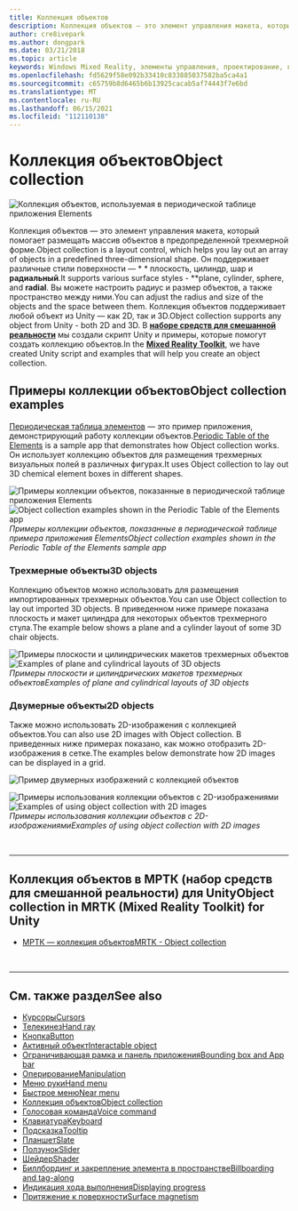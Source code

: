 ```yaml
---
title: Коллекция объектов
description: Коллекция объектов — это элемент управления макета, который помогает размещать массив объектов в предопределенной трехмерной форме.
author: cre8ivepark
ms.author: dongpark
ms.date: 03/21/2018
ms.topic: article
keywords: Windows Mixed Reality, элементы управления, проектирование, гарнитура смешанной реальности, гарнитура Windows Mixed Reality, гарнитура виртуальной реальности, HoloLens, коллекция объектов, 2D, 3D, МРТК, набор средств смешанной реальности
ms.openlocfilehash: fd5629f58e092b33410c833885037582ba5ca4a1
ms.sourcegitcommit: c65759b8d6465b6b13925cacab5af74443f7e6bd
ms.translationtype: MT
ms.contentlocale: ru-RU
ms.lasthandoff: 06/15/2021
ms.locfileid: "112110138"
---
```

# <a name="object-collection"></a><span data-ttu-id="8f5ca-104">Коллекция объектов</span><span class="sxs-lookup"><span data-stu-id="8f5ca-104">Object collection</span></span>

![Коллекция объектов, используемая в периодической таблице приложения Elements](images/UX_Hero_ObjectCollection.jpg)<br>

<span data-ttu-id="8f5ca-106">Коллекция объектов — это элемент управления макета, который помогает размещать массив объектов в предопределенной трехмерной форме.</span><span class="sxs-lookup"><span data-stu-id="8f5ca-106">Object collection is a layout control, which helps you lay out an array of objects in a predefined three-dimensional shape.</span></span> <span data-ttu-id="8f5ca-107">Он поддерживает различные стили поверхности — \* \* плоскость, цилиндр, шар и **радиальный**.</span><span class="sxs-lookup"><span data-stu-id="8f5ca-107">It supports various surface styles - \*\*plane, cylinder, sphere, and **radial**.</span></span> <span data-ttu-id="8f5ca-108">Вы можете настроить радиус и размер объектов, а также пространство между ними.</span><span class="sxs-lookup"><span data-stu-id="8f5ca-108">You can adjust the radius and size of the objects and the space between them.</span></span> <span data-ttu-id="8f5ca-109">Коллекция объектов поддерживает любой объект из Unity — как 2D, так и 3D.</span><span class="sxs-lookup"><span data-stu-id="8f5ca-109">Object collection supports any object from Unity - both 2D and 3D.</span></span> <span data-ttu-id="8f5ca-110">В **[наборе средств для смешанной реальности](/windows/mixed-reality/mrtk-unity/features/ux-building-blocks/object-collection)** мы создали скрипт Unity и примеры, которые помогут создать коллекцию объектов.</span><span class="sxs-lookup"><span data-stu-id="8f5ca-110">In the **[Mixed Reality Toolkit](/windows/mixed-reality/mrtk-unity/features/ux-building-blocks/object-collection)**, we have created Unity script and examples that will help you create an object collection.</span></span>

## <a name="object-collection-examples"></a><span data-ttu-id="8f5ca-111">Примеры коллекции объектов</span><span class="sxs-lookup"><span data-stu-id="8f5ca-111">Object collection examples</span></span>

<span data-ttu-id="8f5ca-112">[Периодическая таблица элементов](../develop/unity/periodic-table-of-the-elements.md) — это пример приложения, демонстрирующий работу коллекции объектов.</span><span class="sxs-lookup"><span data-stu-id="8f5ca-112">[Periodic Table of the Elements](../develop/unity/periodic-table-of-the-elements.md) is a sample app that demonstrates how Object collection works.</span></span> <span data-ttu-id="8f5ca-113">Он использует коллекцию объектов для размещения трехмерных визуальных полей в различных фигурах.</span><span class="sxs-lookup"><span data-stu-id="8f5ca-113">It uses Object collection to lay out 3D chemical element boxes in different shapes.</span></span>

<span data-ttu-id="8f5ca-114">![Примеры коллекции объектов, показанные в периодической таблице приложения Elements](images/periodictable-collections-1000px.jpg)</span><span class="sxs-lookup"><span data-stu-id="8f5ca-114">![Object collection examples shown in the Periodic Table of the Elements app](images/periodictable-collections-1000px.jpg)</span></span><br>
<span data-ttu-id="8f5ca-115">*Примеры коллекции объектов, показанные в периодической таблице примера приложения Elements*</span><span class="sxs-lookup"><span data-stu-id="8f5ca-115">*Object collection examples shown in the Periodic Table of the Elements sample app*</span></span>

### <a name="3d-objects"></a><span data-ttu-id="8f5ca-116">Трехмерные объекты</span><span class="sxs-lookup"><span data-stu-id="8f5ca-116">3D objects</span></span>

<span data-ttu-id="8f5ca-117">Коллекцию объектов можно использовать для размещения импортированных трехмерных объектов.</span><span class="sxs-lookup"><span data-stu-id="8f5ca-117">You can use Object collection to lay out imported 3D objects.</span></span> <span data-ttu-id="8f5ca-118">В приведенном ниже примере показана плоскость и макет цилиндра для некоторых объектов трехмерного стула.</span><span class="sxs-lookup"><span data-stu-id="8f5ca-118">The example below shows a plane and a cylinder layout of some 3D chair objects.</span></span>

<span data-ttu-id="8f5ca-119">![Примеры плоскости и цилиндрических макетов трехмерных объектов](images/objectcollection-3dobjects-1000px.jpg)</span><span class="sxs-lookup"><span data-stu-id="8f5ca-119">![Examples of plane and cylindrical layouts of 3D objects](images/objectcollection-3dobjects-1000px.jpg)</span></span><br>
<span data-ttu-id="8f5ca-120">*Примеры плоскости и цилиндрических макетов трехмерных объектов*</span><span class="sxs-lookup"><span data-stu-id="8f5ca-120">*Examples of plane and cylindrical layouts of 3D objects*</span></span>

### <a name="2d-objects"></a><span data-ttu-id="8f5ca-121">Двумерные объекты</span><span class="sxs-lookup"><span data-stu-id="8f5ca-121">2D objects</span></span>

<span data-ttu-id="8f5ca-122">Также можно использовать 2D-изображения с коллекцией объектов.</span><span class="sxs-lookup"><span data-stu-id="8f5ca-122">You can also use 2D images with Object collection.</span></span> <span data-ttu-id="8f5ca-123">В приведенных ниже примерах показано, как можно отобразить 2D-изображения в сетке.</span><span class="sxs-lookup"><span data-stu-id="8f5ca-123">The examples below demonstrate how 2D images can be displayed in a grid.</span></span>

![Пример двумерных изображений с коллекцией объектов](images/940px-layout-3dobjects-3.jpg)

<span data-ttu-id="8f5ca-125">![Примеры использования коллекции объектов с 2D-изображениями](images/940px-layout-2dimages.jpg)</span><span class="sxs-lookup"><span data-stu-id="8f5ca-125">![Examples of using object collection with 2D images](images/940px-layout-2dimages.jpg)</span></span><br>
<span data-ttu-id="8f5ca-126">*Примеры использования коллекции объектов с 2D-изображениями*</span><span class="sxs-lookup"><span data-stu-id="8f5ca-126">*Examples of using object collection with 2D images*</span></span>

<br>

---

## <a name="object-collection-in-mrtk-mixed-reality-toolkit-for-unity"></a><span data-ttu-id="8f5ca-127">Коллекция объектов в МРТК (набор средств для смешанной реальности) для Unity</span><span class="sxs-lookup"><span data-stu-id="8f5ca-127">Object collection in MRTK (Mixed Reality Toolkit) for Unity</span></span>

* [<span data-ttu-id="8f5ca-128">МРТК — коллекция объектов</span><span class="sxs-lookup"><span data-stu-id="8f5ca-128">MRTK - Object collection</span></span>](/windows/mixed-reality/mrtk-unity/features/ux-building-blocks/object-collection)

<br>

---

## <a name="see-also"></a><span data-ttu-id="8f5ca-129">См. также раздел</span><span class="sxs-lookup"><span data-stu-id="8f5ca-129">See also</span></span>

* [<span data-ttu-id="8f5ca-130">Курсоры</span><span class="sxs-lookup"><span data-stu-id="8f5ca-130">Cursors</span></span>](cursors.md)
* [<span data-ttu-id="8f5ca-131">Телекинез</span><span class="sxs-lookup"><span data-stu-id="8f5ca-131">Hand ray</span></span>](point-and-commit.md)
* [<span data-ttu-id="8f5ca-132">Кнопка</span><span class="sxs-lookup"><span data-stu-id="8f5ca-132">Button</span></span>](button.md)
* [<span data-ttu-id="8f5ca-133">Активный объект</span><span class="sxs-lookup"><span data-stu-id="8f5ca-133">Interactable object</span></span>](interactable-object.md)
* [<span data-ttu-id="8f5ca-134">Ограничивающая рамка и панель приложения</span><span class="sxs-lookup"><span data-stu-id="8f5ca-134">Bounding box and App bar</span></span>](app-bar-and-bounding-box.md)
* [<span data-ttu-id="8f5ca-135">Оперирование</span><span class="sxs-lookup"><span data-stu-id="8f5ca-135">Manipulation</span></span>](direct-manipulation.md)
* [<span data-ttu-id="8f5ca-136">Меню руки</span><span class="sxs-lookup"><span data-stu-id="8f5ca-136">Hand menu</span></span>](hand-menu.md)
* [<span data-ttu-id="8f5ca-137">Быстрое меню</span><span class="sxs-lookup"><span data-stu-id="8f5ca-137">Near menu</span></span>](near-menu.md)
* [<span data-ttu-id="8f5ca-138">Коллекция объектов</span><span class="sxs-lookup"><span data-stu-id="8f5ca-138">Object collection</span></span>](object-collection.md)
* [<span data-ttu-id="8f5ca-139">Голосовая команда</span><span class="sxs-lookup"><span data-stu-id="8f5ca-139">Voice command</span></span>](voice-input.md)
* [<span data-ttu-id="8f5ca-140">Клавиатура</span><span class="sxs-lookup"><span data-stu-id="8f5ca-140">Keyboard</span></span>](keyboard.md)
* [<span data-ttu-id="8f5ca-141">Подсказка</span><span class="sxs-lookup"><span data-stu-id="8f5ca-141">Tooltip</span></span>](tooltip.md)
* [<span data-ttu-id="8f5ca-142">Планшет</span><span class="sxs-lookup"><span data-stu-id="8f5ca-142">Slate</span></span>](slate.md)
* [<span data-ttu-id="8f5ca-143">Ползунок</span><span class="sxs-lookup"><span data-stu-id="8f5ca-143">Slider</span></span>](slider.md)
* [<span data-ttu-id="8f5ca-144">Шейдер</span><span class="sxs-lookup"><span data-stu-id="8f5ca-144">Shader</span></span>](shader.md)
* [<span data-ttu-id="8f5ca-145">Биллбординг и закрепление элемента в пространстве</span><span class="sxs-lookup"><span data-stu-id="8f5ca-145">Billboarding and tag-along</span></span>](billboarding-and-tag-along.md)
* [<span data-ttu-id="8f5ca-146">Индикация хода выполнения</span><span class="sxs-lookup"><span data-stu-id="8f5ca-146">Displaying progress</span></span>](progress.md)
* [<span data-ttu-id="8f5ca-147">Притяжение к поверхности</span><span class="sxs-lookup"><span data-stu-id="8f5ca-147">Surface magnetism</span></span>](surface-magnetism.md)